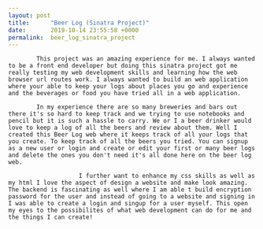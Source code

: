 ```yaml
---
layout: post
title:      "Beer Log (Sinatra Project)"
date:       2019-10-14 23:55:58 +0000
permalink:  beer_log_sinatra_project
---
```



            This project was an amazing experience for me. I always wanted to be a front end developer but doing this sinatra project got me really testing my web development skills and learning how the web browser url routes work. I always wanted to build an web application where your able to keep your logs about places you go and experience and the beverages or food you have tried all in a web application.

            In my experience there are so many breweries and bars out there it's so hard to keep track and we trying to use notebooks and pencil but it is such a hassle to carry. We or I a beer drinker would love to keep a log of all the beers and review about them. Well I created this Beer Log web where it keeps track of all your logs that you create. To keep track of all the beers you tried. You can signup as a new user or login and create or edit your first or many beer logs and delete the ones you don't need it's all done here on the beer log web. 
						
						I further want to enhance my css skills as well as my html I love the aspect of design a website and make look amazing. The backend is fascinating as well where I am able t build encryption password for the user and instead of going to a website and signing in I was able to create a login and singup for a user myself. This open my eyes to the possibilites of what web development can do for me and the things I can create!
